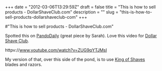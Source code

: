 +++
date = "2012-03-06T13:29:59Z"
draft = false
title = "This is how to sell products - DollarShaveClub.com"
description = ""
slug = "this-is-how-to-sell-products-dollarshaveclub-com"
+++

#"This is how to sell products - DollarShaveClub.com"

Spotted this on <a href="http://pandodaily.com/2012/03/06/dollar-shave-club-punches-gillette-where-it-hurts-in-the-marketing-budget/">PandoDaily</a> (great piece by Sarah). Love this video for <a href="http://www.dollarshaveclub.com/">Dollar Shave Club</a>.

httpv://www.youtube.com/watch?v=ZUG9qYTJMsI

My version of that, over this side of the pond, is to use <a href="http://www.shave.com/home/">King of Shaves</a> blades and razors.